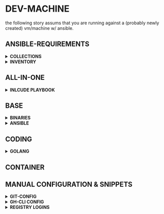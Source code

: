 # DEV-MACHINE

the following story assums that you are running against a (probably newly created) vm/machine w/ ansible.

## ANSIBLE-REQUIREMENTS

<details><summary><b>COLLECTIONS</b></summary>


</details>


<details><summary><b>INVENTORY</b></summary>


</details>

## ALL-IN-ONE

<details><summary><b>INLCUDE PLAYBOOK</b></summary>


</details>

## BASE

<details><summary><b>BINARIES</b></summary>


</details>

<details><summary><b>ANSIBLE</b></summary>


</details>

## CODING

<details><summary><b>GOLANG</b></summary>


</details>

## CONTAINER


## MANUAL CONFIGURATION & SNIPPETS

<details><summary><b>GIT-CONFIG</b></summary>


</details>

<details><summary><b>GH-CLI CONFIG</b></summary>


</details>

<details><summary><b>REGISTRY LOGINS</b></summary>


</details>